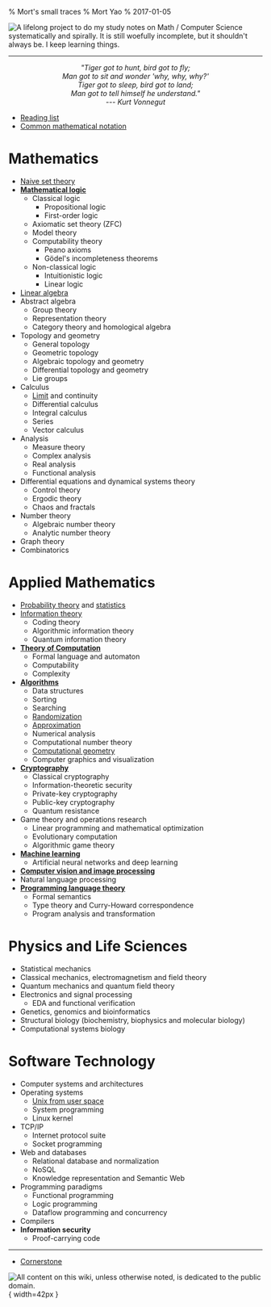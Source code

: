 % Mort's small traces
% Mort Yao
% 2017-01-05

![<small>
A lifelong project to do my study notes on Math / Computer Science systematically and spirally. \
It is still woefully incomplete, but it shouldn't always be. I keep learning things.
</small>](https://i0.wp.com/dl.dropboxusercontent.com/s/1tzl7x5iduxgr9m/perky-lambda_96.png)

---

<div style="text-align:center;font-style:italic">
"Tiger got to hunt, bird got to fly;
<br> Man got to sit and wonder 'why, why, why?'
<br> Tiger got to sleep, bird got to land;
<br> Man got to tell himself he understand."
<br> --- Kurt Vonnegut
</div>



* [Reading list](/todo/)
* [Common mathematical notation](/rosetta/)

# Mathematics

* [Naive set theory](/math/set/)
* **[Mathematical logic](/math/logic/)**
    * Classical logic
        * Propositional logic
        * First-order logic
    * Axiomatic set theory (ZFC)
    * Model theory
    * Computability theory
        * Peano axioms
        * Gödel's incompleteness theorems
    * Non-classical logic
        * Intuitionistic logic
        * Linear logic
* [Linear algebra](/math/linear-algebra)
* Abstract algebra
    * Group theory
    * Representation theory
    * Category theory and homological algebra
* Topology and geometry
    * General topology
    * Geometric topology
    * Algebraic topology and geometry
    * Differential topology and geometry
    * Lie groups
* Calculus
    * [Limit](/math/calculus/limit/) and continuity
    * Differential calculus
    * Integral calculus
    * Series
    * Vector calculus
* Analysis
    * Measure theory
    * Complex analysis
    * Real analysis
    * Functional analysis
* Differential equations and dynamical systems theory
    * Control theory
    * Ergodic theory
    * Chaos and fractals
* Number theory
    * Algebraic number theory
    * Analytic number theory
* Graph theory
* Combinatorics

# Applied Mathematics

* [Probability theory](/math/probability/) and [statistics](/math/statistics/)
* [Information theory](/info/)
    * Coding theory
    * Algorithmic information theory
    * Quantum information theory
* **[Theory of Computation](/comp/)**
    * Formal language and automaton
    * Computability
    * Complexity
* **[Algorithms](/algo/)**
    * Data structures
    * Sorting
    * Searching
    * [Randomization](/algo/randomization/)
    * [Approximation](/algo/approximation/)
    * Numerical analysis
    * Computational number theory
    * [Computational geometry](/algo/computational-geometry/)
    * Computer graphics and visualization
* **[Cryptography](/crypto/)**
    * Classical cryptography
    * Information-theoretic security
    * Private-key cryptography
    * Public-key cryptography
    * Quantum resistance
* Game theory and operations research
    * Linear programming and mathematical optimization
    * Evolutionary computation
    * Algorithmic game theory
* **[Machine learning](/ml/)**
    * Artificial neural networks and deep learning
* **[Computer vision and image processing](/cv/)**
* Natural language processing
* **[Programming language theory](/plt/)**
    * Formal semantics
    * Type theory and Curry-Howard correspondence
    * Program analysis and transformation

# Physics and Life Sciences

* Statistical mechanics
* Classical mechanics, electromagnetism and field theory
* Quantum mechanics and quantum field theory
* Electronics and signal processing
    * EDA and functional verification
* Genetics, genomics and bioinformatics
* Structural biology (biochemistry, biophysics and molecular biology)
* Computational systems biology

# Software Technology

* Computer systems and architectures
* Operating systems
    * [Unix from user space](/unix/)
    * System programming
    * Linux kernel
* TCP/IP
    * Internet protocol suite
    * Socket programming
* Web and databases
    * Relational database and normalization
    * NoSQL
    * Knowledge representation and Semantic Web
* Programming paradigms
    * Functional programming
    * Logic programming
    * Dataflow programming and concurrency
* Compilers
* **Information security**
    * Proof-carrying code

---

* [Cornerstone](/cornerstone/)



![<small>
All content on this wiki, unless otherwise noted, is dedicated to the
[public domain](https://raw.githubusercontent.com/soimort/wiki/gh-pages/LICENSE).
</small>](https://i0.wp.com/dl.dropboxusercontent.com/s/2f9kuczvqrcaagg/cc0.png){ width=42px }
